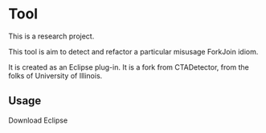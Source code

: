 Tool
====

This is a research project.

This tool is aim to detect and refactor a particular misusage ForkJoin idiom. 

It is created as an Eclipse plug-in. It is a fork from CTADetector, from the folks of University of Illinois. 

Usage
-----

Download Eclipse 